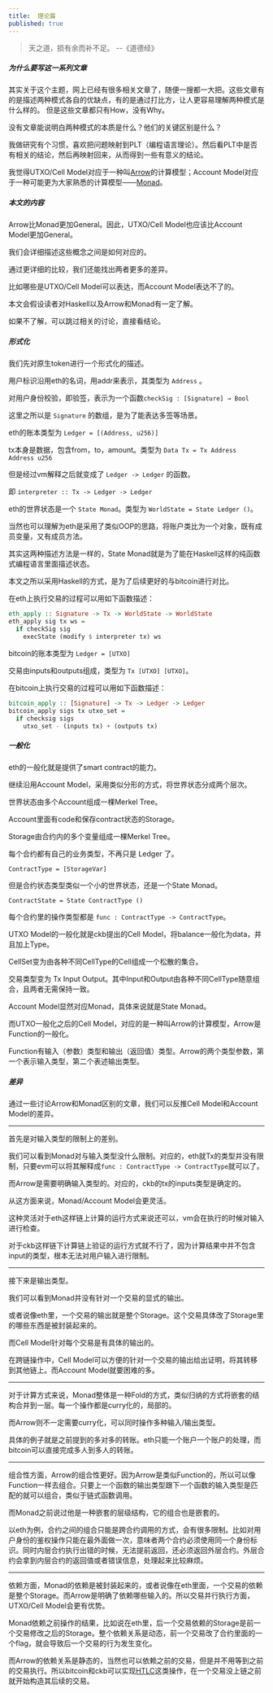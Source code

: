 ```yaml
---
title:  理论篇
published: true
---
```


> 天之道，损有余而补不足。 --《道德经》

##### 为什么要写这一系列文章

 其实关于这个主题，网上已经有很多相关文章了，随便一搜都一大把。这些文章有的是描述两种模式各自的优缺点，有的是通过打比方，让人更容易理解两种模式是什么样的。
但是这些文章都只有How，没有Why。

没有文章能说明白两种模式的本质是什么？他们的关键区别是什么？

我做研究有个习惯，喜欢把问题映射到PLT（编程语言理论）。然后看PLT中是否有相关的结论，然后再映射回来，从而得到一些有意义的结论。

我觉得UTXO/Cell Model对应于一种叫[Arrow](https://wiki.haskell.org/Arrow)的计算模型；Account Model对应于一种可能更为大家熟悉的计算模型——[Monad](https://wiki.haskell.org/Monad)。

##### 本文的内容

Arrow比Monad更加General。因此，UTXO/Cell Model也应该比Account Model更加General。

我们会详细描述这些概念之间是如何对应的。

通过更详细的比较，我们还能找出两者更多的差异。

比如哪些是UTXO/Cell Model可以表达，而Account Model表达不了的。

本文会假设读者对Haskell以及Arrow和Monad有一定了解。

如果不了解，可以跳过相关的讨论，直接看结论。

##### 形式化

我们先对原生token进行一个形式化的描述。

用户标识沿用eth的名词，用addr来表示，其类型为 `Address` 。

对用户身份校验，即验签，表示为一个函数`checkSig : [Signature] → Bool`

这里之所以是 `Signature` 的数组，是为了能表达多签等场景。

eth的账本类型为 `Ledger = [(Address, u256)]`

tx本身是数据，包含from，to，amount。类型为 `Data Tx = Tx Address Address u256`

但是经过vm解释之后就变成了 `Ledger -> Ledger` 的函数。

即 `interpreter :: Tx -> Ledger -> Ledger`

eth的世界状态是一个 `State Monad`。类型为 `WorldState = State Ledger ()`。

当然也可以理解为eth是采用了类似OOP的思路，将账户类比为一个对象，既有成员变量，又有成员方法。

其实这两种描述方法是一样的，State Monad就是为了能在Haskell这样的纯函数式编程语言里面描述状态。

本文之所以采用Haskell的方式，是为了后续更好的与bitcoin进行对比。

在eth上执行交易的过程可以用如下函数描述：

```haskell
eth_apply :: Signature -> Tx -> WorldState -> WorldState
eth_apply sig tx ws =
  if checkSig sig
    execState (modify $ interpreter tx) ws
```

bitcoin的账本类型为 `Ledger = [UTXO]`

交易由inputs和outputs组成，类型为 `Tx [UTXO] [UTXO]`。

在bitcoin上执行交易的过程可以用如下函数描述：

```haskell
bitcoin_apply :: [Signature] -> Tx -> Ledger -> Ledger
bitcoin_apply sigs tx utxo_set =
  if checksig sigs
    utxo_set - (inputs tx) + (outputs tx)
```

##### 一般化

eth的一般化就是提供了smart contract的能力。

继续沿用Account Model，采用类似分形的方式，将世界状态分成两个层次。

世界状态由多个Account组成一棵Merkel Tree。

Account里面有code和保存contract状态的Storage。

Storage由合约内的多个变量组成一棵Merkel Tree。

每个合约都有自己的业务类型，不再只是 Ledger 了。

`ContractType = [StorageVar]`

但是合约状态类型类似一个小的世界状态，还是一个State Monad。

`ContractState = State ContractType ()`

每个合约里的操作类型都是 `func : ContractType -> ContractType`。

UTXO Model的一般化就是ckb提出的Cell Model，将balance一般化为data，并且加上Type。

CellSet变为由各种不同CellType的Cell组成一个松散的集合。

交易类型变为 Tx Input Output。其中Input和Output由各种不同CellType随意组合，且两者无需保持一致。

Account Model显然对应Monad，具体来说就是State Monad。

而UTXO一般化之后的Cell Model，对应的是一种叫Arrow的计算模型，Arrow是Function的一般化。

Function有输入（参数）类型和输出（返回值）类型。Arrow的两个类型参数，第一个表示输入类型，第二个表述输出类型。

##### 差异

通过一些讨论Arrow和Monad区别的文章，我们可以反推Cell Model和Account Model的差异。

---

首先是对输入类型的限制上的差别。

我们可以看到Monad对与输入类型没什么限制。对应的，eth就Tx的类型并没有限制，只要evm可以将其解释成`func : ContractType -> ContractType`就可以了。

而Arrow是需要明确输入类型的。对应的，ckb的tx的inputs类型是确定的。

从这方面来说，Monad/Account Model会更灵活。

这种灵活对于eth这样链上计算的运行方式来说还可以，vm会在执行的时候对输入进行检查。

对于ckb这样链下计算链上验证的运行方式就不行了，因为计算结果中并不包含input的类型，根本无法对用户输入进行限制。

---

接下来是输出类型。

我们可以看到Monad并没有针对一个交易的显式的输出。

或者说像eth里，一个交易的输出就是整个Storage。这个交易具体改了Storage里的哪些东西是被封装起来的。

而Cell Model针对每个交易是有具体的输出的。

在跨链操作中，Cell Model可以方便的针对一个交易的输出给出证明，将其转移到其他链上。而Account Model就要困难的多。

---

对于计算方式来说，Monad整体是一种Fold的方式，类似归纳的方式将嵌套的结构合并到一层。每一个操作都是curry化的，局部的。

而Arrow则不一定需要curry化，可以同时操作多种输入/输出类型。

具体的例子就是之前提到的多对多的转账。eth只能一个账户一个账户的处理，而bitcoin可以直接完成多人到多人的转账。

---

组合性方面，Arrow的组合性更好。因为Arrow是类似Function的，所以可以像Function一样去组合。只要上一个函数的输出类型跟下一个函数的输入类型是匹配的就可以组合，类似于链式函数调用。

而Monad之前说过他是一种嵌套的层级结构，它的组合也是嵌套的。

以eth为例，合约之间的组合只能是跨合约调用的方式，会有很多限制。比如对用户身份的鉴权操作只能在最外面做一次，意味者两个合约必须使用同一个身份标识。同时内层合约执行出错的时候，无法提前返回，还必须返回外层合约。外层合约会拿到内层合约的返回值或者错误信息，处理起来比较麻烦。

---

依赖方面，Monad的依赖是被封装起来的，或者说像在eth里面，一个交易的依赖是整个Storage。而Arrow是明确了依赖哪些输入的。所以交易并行执行方面，UTXO/Cell Model会更有优势。

Monad依赖之前操作的结果，比如说在eth里，后一个交易依赖的Storage是前一个交易修改之后的Storage。整个依赖关系是动态，前一个交易改了合约里面的一个flag，就会导致后一个交易的行为发生变化。

而Arrow的依赖关系是静态的，当然也可以依赖之前的交易，但是并不用等到之前的交易执行。所以bitcoin和ckb可以实现[HTLC](https://en.bitcoin.it/wiki/Hash_Time_Locked_Contracts)这类操作，在一个交易没上链之前就开始构造其后续的交易。